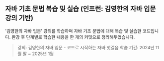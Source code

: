 ## 자바 기초 문법 복습 및 실습 (인프런: 김영한의 자바 입문 강의 기반)

'김영한의 자바 입문' 강의를 학습하며 자바 기초 문법에 대해 복습 및 실습한 코드입니다.
완강 후 단계별로 학습한 내용을 한 개의 커밋으로 정리해두었습니다.

> 강의: 김영한의 자바 입문 - 코드로 시작하는 자바 첫걸음
> 학습 기간: 2024년 11월 말 ~ 2025년 1월

